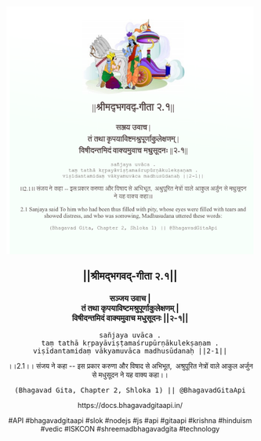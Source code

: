 <img src="../../asset/BG_2_1.png"/>
<center><h2>||श्रीमद्‍भगवद्‍-गीता २.१||</h2>
<h3>सञ्जय उवाच |<br/>तं तथा कृपयाविष्टमश्रुपूर्णाकुलेक्षणम् |<br/>विषीदन्तमिदं वाक्यमुवाच मधुसूदनः ||२-१||</h3>
<pre>sañjaya uvāca .<br/>taṃ tathā kṛpayāviṣṭamaśrupūrṇākulekṣaṇam .<br/>viṣīdantamidaṃ vākyamuvāca madhusūdanaḥ ||2-1||</pre>
<p>।।2.1।। संजय ने कहा -- इस प्रकार करुणा और विषाद से अभिभूत,  अश्रुपूरित नेत्रों वाले आकुल अर्जुन से मधुसूदन ने यह वाक्य कहा।।</p>
<pre>(Bhagavad Gita, Chapter 2, Shloka 1) || @BhagavadGitaApi</pre><p>https://docs.bhagavadgitaapi.in/</p><p>#API #bhagavadgitaapi #slok #nodejs #js #api #gitaapi #krishna #hinduism #vedic #ISKCON #shreemadbhagavadgita #technology</p></center>